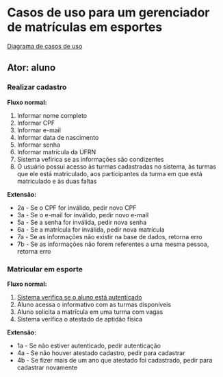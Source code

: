 # Casos de uso para um gerenciador de matrículas em esportes

[Diagrama de casos de uso](https://lucid.app/lucidchart/675aef64-241e-4358-8ae2-89fec9fb228c/edit?viewport_loc=-37%2C-179%2C2613%2C1085%2C0_0&invitationId=inv_57e94931-0139-45d1-bef1-f46771f2f8a6)

## Ator: aluno

### Realizar cadastro
**Fluxo normal:**
1. Informar nome completo
2. Informar CPF
3. Informar e-mail
4. Informar data de nascimento
5. Informar senha
6. Informar matrícula da UFRN
7. Sistema vefirica se as informações são condizentes
8. O usuário possui acesso às turmas cadastradas no sistema, às turmas que ele está matriculado, aos participantes da turma em que está matriculado e às duas faltas

**Extensão:**
* 2a - Se o CPF for inválido, pedir novo CPF
* 3a - Se o e-mail for inválido, pedir novo e-mail
* 5a - Se a senha for inválida, pedir nova senha
* 6a - Se a matrícula for inválida, pedir nova matrícula
* 7a - Se as informações não existir na base de dados, retorna erro
* 7b - Se as informações não forem referentes a uma mesma pessoa, retorna erro

### Matricular em esporte
**Fluxo normal:**
1. [Sistema verifica se o aluno está autenticado](#)
2. Aluno acessa o informativo com as turmas disponíveis
3. Aluno solicita a matrícula em uma turma com vagas
4. Sistema verifica o atestado de aptidão física

**Extensão:**
* 1a - Se não estiver autenticado, pedir autenticação
* 4a - Se não houver atestado cadastro, pedir para cadastrar
* 4b - Se fizer mais de um ano que atestado foi cadastrado, pedir para cadastrar novamente






